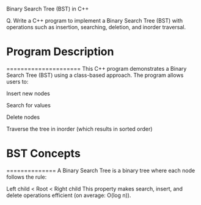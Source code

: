 Binary Search Tree (BST) in C++

Q. Write a C++ program to implement a Binary Search Tree (BST) with operations such as insertion, searching, deletion, and inorder traversal.



# Program Description
=====================
This C++ program demonstrates a Binary Search Tree (BST) using a class-based approach. The program allows users to:

Insert new nodes

Search for values

Delete nodes

Traverse the tree in inorder (which results in sorted order)



# BST Concepts
==============
A Binary Search Tree is a binary tree where each node follows the rule:

Left child < Root < Right child
This property makes search, insert, and delete operations efficient (on average: O(log n)).

